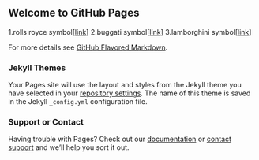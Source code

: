 ## Welcome to GitHub Pages

1.rolls royce
symbol[[link](https://i.pinimg.com/originals/bf/14/e0/bf14e06af94aece70c83b08b3b41515e.jpg)]
2.buggati
symbol[[link](http://www.coolfreeimages.net/images/cars/cars_28.jpg)]
3.lamborghini
symbol[[link](https://moneyinc.com/wp-content/uploads/2018/06/Lamborghini-750x406.jpg)]



For more details see [GitHub Flavored Markdown](https://guides.github.com/features/mastering-markdown/).

### Jekyll Themes

Your Pages site will use the layout and styles from the Jekyll theme you have selected in your [repository settings](https://github.com/rahuldheeraj/cars/settings). The name of this theme is saved in the Jekyll `_config.yml` configuration file.

### Support or Contact

Having trouble with Pages? Check out our [documentation](https://help.github.com/categories/github-pages-basics/) or [contact support](https://github.com/contact) and we’ll help you sort it out.
